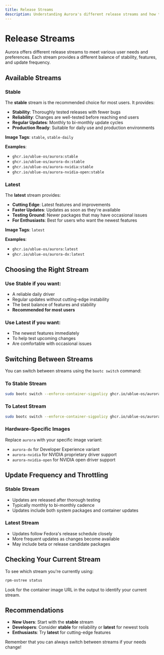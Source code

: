 ```yaml
---
title: Release Streams
description: Understanding Aurora's different release streams and how to choose the right one
---
```


# Release Streams

Aurora offers different release streams to meet various user needs and preferences. Each stream provides a different balance of stability, features, and update frequency.

## Available Streams

### Stable

The **stable** stream is the recommended choice for most users. It provides:

- **Stability**: Thoroughly tested releases with fewer bugs
- **Reliability**: Changes are well-tested before reaching end users
- **Regular Updates**: Monthly to bi-monthly update cycles
- **Production Ready**: Suitable for daily use and production environments

**Image Tags**: `stable`, `stable-daily`

**Examples**:
- `ghcr.io/ublue-os/aurora:stable`
- `ghcr.io/ublue-os/aurora-dx:stable`
- `ghcr.io/ublue-os/aurora-nvidia:stable`
- `ghcr.io/ublue-os/aurora-nvidia-open:stable`

### Latest

The **latest** stream provides:

- **Cutting Edge**: Latest features and improvements
- **Faster Updates**: Updates as soon as they're available
- **Testing Ground**: Newer packages that may have occasional issues
- **For Enthusiasts**: Best for users who want the newest features

**Image Tags**: `latest`

**Examples**:
- `ghcr.io/ublue-os/aurora:latest`
- `ghcr.io/ublue-os/aurora-dx:latest`

## Choosing the Right Stream

### Use **Stable** if you want:
- A reliable daily driver
- Regular updates without cutting-edge instability
- The best balance of features and stability
- **Recommended for most users**

### Use **Latest** if you want:
- The newest features immediately
- To help test upcoming changes
- Are comfortable with occasional issues

## Switching Between Streams

You can switch between streams using the `bootc switch` command:

### To Stable Stream
```bash
sudo bootc switch --enforce-container-sigpolicy ghcr.io/ublue-os/aurora:stable
```

### To Latest Stream
```bash
sudo bootc switch --enforce-container-sigpolicy ghcr.io/ublue-os/aurora:latest
```

### Hardware-Specific Images

Replace `aurora` with your specific image variant:
- `aurora-dx` for Developer Experience variant
- `aurora-nvidia` for NVIDIA proprietary driver support
- `aurora-nvidia-open` for NVIDIA open driver support

## Update Frequency and Throttling

### Stable Stream
- Updates are released after thorough testing
- Typically monthly to bi-monthly cadence
- Updates include both system packages and container updates

### Latest Stream
- Updates follow Fedora's release schedule closely
- More frequent updates as changes become available
- May include beta or release candidate packages

## Checking Your Current Stream

To see which stream you're currently using:

```bash
rpm-ostree status
```

Look for the container image URL in the output to identify your current stream.

## Recommendations

- **New Users**: Start with the **stable** stream
- **Developers**: Consider **stable** for reliability or **latest** for newest tools
- **Enthusiasts**: Try **latest** for cutting-edge features

Remember that you can always switch between streams if your needs change!